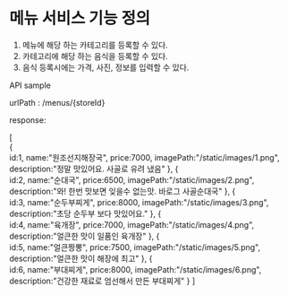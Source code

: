 메뉴 서비스 기능 정의
=========

1. 메뉴에 해당 하는 카테고리를 등록할 수 있다.
2. 카테고리에 해당 하는 음식을 등록할 수 있다.
3. 음식 등록시에는 가격, 사진, 정보를 입력할 수 있다. 

API sample

urlPath : /menus/{storeId}

response:

[  
   {  
      id:1,
      name:"원조선지해장국",
      price:7000,
      imagePath:"/static/images/1.png",
      description:"정말 맛있어요. 사골로 유려 냈음"
   },
   {  
      id:2,
      name:"순대국",
      price:6500,
      imagePath:"/static/images/2.png",
      description:"와! 한번 맛보면 잊을수 없는맛. 바로그 사골순대국"
   },
   {  
      id:3,
      name:"순두부찌게",
      price:8000,
      imagePath:"/static/images/3.png",
      description:"초당 순두부 보다 맛있어요."
   },
   {  
      id:4,
      name:"육개장",
      price:7000,
      imagePath:"/static/images/4.png",
      description:"얼큰한 맛이 일품인 육개장"
   },
   {  
      id:5,
      name:"얼큰짱뽕",
      price:7500,
      imagePath:"/static/images/5.png",
      description:"얼큰한 맛이 해장에 최고"
   },
   {  
      id:6,
      name:"부대찌게",
      price:8000,
      imagePath:"/static/images/6.png",
      description:"건강한 재료로 엄선해서 만든 부대찌게"
   }
]